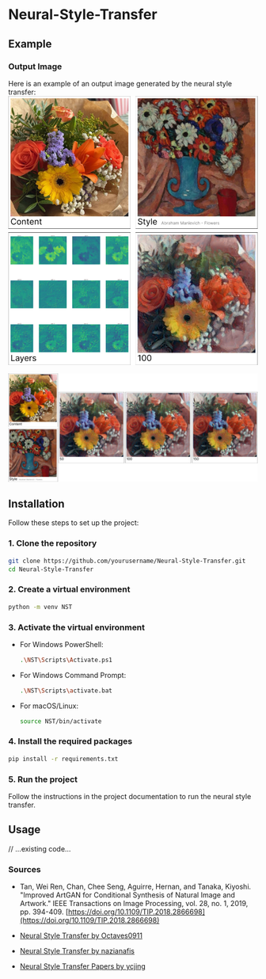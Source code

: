 # Neural-Style-Transfer

## Example

### Output Image

Here is an example of an output image generated by the neural style transfer:
![Feature Map](/data/example/images.png)

![Example Output](/data/example/generations.png)

## Installation

Follow these steps to set up the project:

### 1. Clone the repository

```sh
git clone https://github.com/yourusername/Neural-Style-Transfer.git
cd Neural-Style-Transfer
```

### 2. Create a virtual environment

```sh
python -m venv NST
```

### 3. Activate the virtual environment

- For Windows PowerShell:
  ```sh
  .\NST\Scripts\Activate.ps1
  ```
- For Windows Command Prompt:
  ```sh
  .\NST\Scripts\activate.bat
  ```
- For macOS/Linux:
  ```sh
  source NST/bin/activate
  ```

### 4. Install the required packages

```sh
pip install -r requirements.txt
```

### 5. Run the project

Follow the instructions in the project documentation to run the neural style transfer.

## Usage

// ...existing code...

### Sources

- Tan, Wei Ren, Chan, Chee Seng, Aguirre, Hernan, and Tanaka, Kiyoshi. "Improved ArtGAN for Conditional Synthesis of Natural Image and Artwork." IEEE Transactions on Image Processing, vol. 28, no. 1, 2019, pp. 394-409. [https://doi.org/10.1109/TIP.2018.2866698](https://doi.org/10.1109/TIP.2018.2866698)

- [Neural Style Transfer by Octaves0911](https://github.com/Octaves0911/Neural_Style_Transfer)
- [Neural Style Transfer by nazianafis](https://github.com/nazianafis/Neural-Style-Transfer?tab=readme-ov-file)
- [Neural Style Transfer Papers by ycjing](https://github.com/ycjing/Neural-Style-Transfer-Papers?tab=readme-ov-file)
